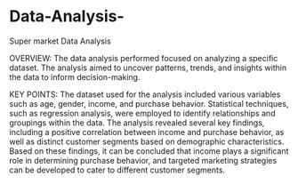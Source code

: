 # Data-Analysis-
Super market Data Analysis 

OVERVIEW:
The data analysis performed  focused on analyzing a specific dataset. The analysis aimed to uncover patterns, trends, and insights within the data to inform decision-making.

KEY POINTS:
The dataset used for the analysis included various variables such as age, gender, income, and purchase behavior.
Statistical techniques, such as regression analysis, were employed to identify relationships and groupings within the data.
The analysis revealed several key findings, including a positive correlation between income and purchase behavior, as well as distinct customer segments based on demographic characteristics.
Based on these findings, it can be concluded that income plays a significant role in determining purchase behavior, and targeted marketing strategies can be developed to cater to different customer segments.
